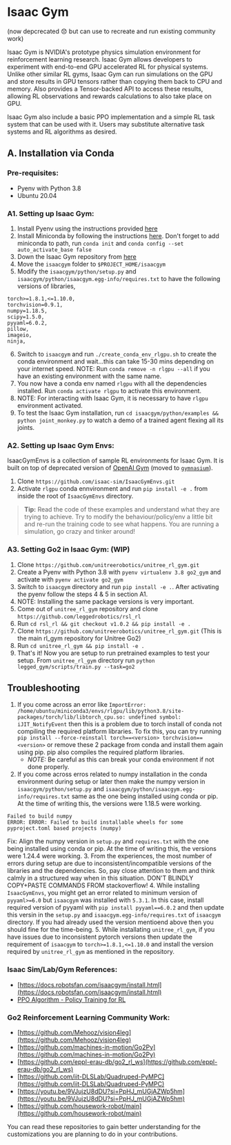 # Isaac Gym
(now depcrecated 😞 but can use to recreate and run existing community work)

Isaac Gym is NVIDIA's prototype physics simulation environment for reinforcement learning research. Isaac Gym allows developers to experiment with end-to-end GPU accelerated RL for physical systems. Unlike other similar RL gyms, Isaac Gym can run simulations on the GPU and store results in GPU tensors rather than copying them back to CPU and memory. Also provides a Tensor-backed API to access these results, allowing RL observations and rewards calculations to also take place on GPU.

Isaac Gym also include a basic PPO implementation and a simple RL task system that can be used with it. Users may substitute alternative task systems and RL algorithms as desired.


## A. Installation via Conda

### Pre-requisites:
- Pyenv with Python 3.8
- Ubuntu 20.04


### A1. Setting up Isaac Gym:
1. Install Pyenv using the instructions provided [here](https://www.dedicatedcore.com/blog/install-pyenv-ubuntu/)
2. Install Miniconda by following the instructions [here](https://docs.anaconda.com/miniconda/). Don't forget to add miniconda to path, run `conda init` and `conda config --set auto_activate_base false`
3. Down the Isaac Gym repository from [here](https://developer.nvidia.com/isaac-gym)
4. Move the `isaacgym` folder to `$PROJECT_HOME/isaacgym`
5. Modify the `isaacgym/python/setup.py` and `isaacgym/python/isaacgym.egg-info/requires.txt` to have the following versions of libraries,
```
torch>=1.8.1,<=1.10.0,
torchvision=0.9.1,
numpy=1.18.5,
scipy=1.5.0,
pyyaml=6.0.2,
pillow,
imageio,
ninja,
```
6. Switch to `isaacgym` and run `./create_conda_env_rlgpu.sh` to create the conda environment and wait...this can take 15-30 mins depending on your internet speed.
    NOTE: Run `conda remove -n rlgpu --all` if you have an existing environment with the same name.
7. You now have a conda env named `rlgpu` with all the dependencies installed. Run `conda activate rlgpu` to activate this environment.
8. NOTE: For interacting with Isaac Gym, it is necessary to have `rlgpu` environment activated.
8. To test the Isaac Gym installation, run `cd isaacgym/python/examples && python joint_monkey.py` to watch a demo of a trained agent flexing all its joints.

### A2. Setting up Isaac Gym Envs:
IsaacGymEnvs is a collection of sample RL environments for Isaac Gym. It is built on top of deprecated version of [OpenAI Gym](https://www.gymlibrary.dev/content/basic_usage/) (moved to [`gymnasium`](https://gymnasium.farama.org/index.html)).

1. Clone `https://github.com/isaac-sim/IsaacGymEnvs.git`
2. Activate `rlgpu` conda ennvironment and run `pip install -e .` from inside the root of `IsaacGymEnvs` directory.

> **Tip:** Read the code of these examples and understand what they are trying to achieve. Try to modify the behaviour/policy/env a little bit and re-run the training code to see what happens. You are running a simulation, go crazy and tinker around!


### A3. Setting Go2 in Isaac Gym: (WIP)

1. Clone `https://github.com/unitreerobotics/unitree_rl_gym.git`
2. Create a Pyenv with Python 3.8 with `pyenv virtualenv 3.8 go2_gym` and activate with `pyenv activate go2_gym`
3. Switch to `isaacgym` directory and run `pip install -e .`. After activating the pyenv follow the steps 4 & 5 in section A1.
4. NOTE: Installing the same package versions is very important.
5. Come out of `unitree_rl_gym` repository and clone `https://github.com/leggedrobotics/rsl_rl`
6. Run `cd rsl_rl && git checkout v1.0.2 && pip install -e .`
7. Clone `https://github.com/unitreerobotics/unitree_rl_gym.git` (This is the main rl_gym repository for Unitree Go2)
8. Run `cd unitree_rl_gym && pip install -e .`
9. That's it! Now you are setup to run pretrained examples to test your setup. From `unitree_rl_gym` directory run `python legged_gym/scripts/train.py --task=go2`


## Troubleshooting
1. If you come across an error like `ImportError: /home/ubuntu/miniconda3/envs/rlgpu/lib/python3.8/site-packages/torch/lib/libtorch_cpu.so: undefined symbol: iJIT_NotifyEvent` then this is a problem due to torch install of conda not compiling the required platform libraries. To fix this, you can try running `pip install --force-reinstall torch==<version> torchvision==<version>` or remove these 2 package from conda and install them again using pip. pip also compiles the required platform libraries.
    - *NOTE:* Be careful as this can break your conda environment if not done properly.
2. If you come across erros related to numpy installation in the conda environment during setup or later then make the numpy version in `isaacgym/python/setup.py` and `isaacgym/python/isaacgym.egg-info/requires.txt` same as the one being installed using conda or pip. At the time of writing this, the versions were 1.18.5 were working.
```
Failed to build numpy
ERROR: ERROR: Failed to build installable wheels for some pyproject.toml based projects (numpy)
```
Fix: Align the numpy version in `setup.py` and `requires.txt` with the one being installed using conda or pip. At the time of writing this, the versions were 1.24.4 were working.
3. From the experiences, the most number of errors during setup are due to inconsistent/incompatible versions of the libraries and the dependencies. So, pay close attention to them and think calmly in a structured way when in this situation. DON'T BLINDLY COPY+PASTE COMMANDS FROM stackoverflow!
4. While installing `IsaacGymEnvs`, you might get an error related to minimum version of `pyyaml>=6.0` but `isaacgym` was installed with `5.3.1`. In this case, install required version of pyyaml with `pip install pyyaml==6.0.2` and then update this versin in the `setup.py` and `isaacgym.egg-info/requires.txt` of `isaacgym` directory. If you had already used the version mentioend above then you should fine for the time-being.
5. While installating `unitree_rl_gym`, if you have issues due to inconsistent pytorch versions then update the requirement of `isaacgym` to `torch>=1.8.1,<=1.10.0` and install the version required by `unitree_rl_gym` as mentioned in the repository.


### Isaac Sim/Lab/Gym References:
- [https://docs.robotsfan.com/isaacgym/install.html](https://docs.robotsfan.com/isaacgym/install.html)
- [PPO Algorithm - Policy Training for RL](https://medium.com/@danushidk507/ppo-algorithm-3b33195de14a)


### Go2 Reinforcement Learning Community Work:
- [https://github.com/Mehooz/vision4leg](https://github.com/Mehooz/vision4leg)
- [https://github.com/machines-in-motion/Go2Py](https://github.com/machines-in-motion/Go2Py)
- [https://github.com/eppl-erau-db/go2_rl_ws](https://github.com/eppl-erau-db/go2_rl_ws)
- [https://github.com/iit-DLSLab/Quadruped-PyMPC](https://github.com/iit-DLSLab/Quadruped-PyMPC)
- [https://youtu.be/9VJujzU8dDU?si=PpHJ_mUGjAZWp5hm](https://youtu.be/9VJujzU8dDU?si=PpHJ_mUGjAZWp5hm)
- [https://github.com/housework-robot/main](https://github.com/housework-robot/main)

You can read these repositories to gain better understanding for the customizations you are planning to do in your contributions.
